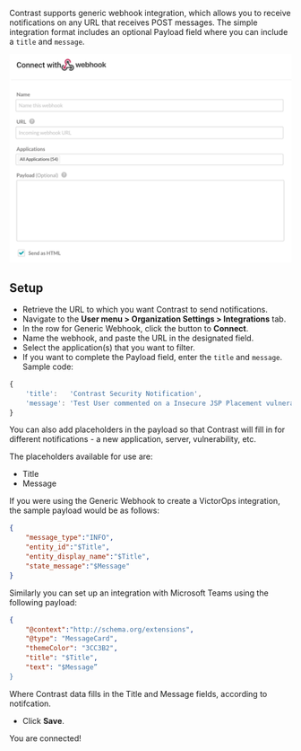 <!--
title: "Generic Webhook Integration"
description: "Integrating Generic Webhooks with Contrast"
tags: "Admin organization settings integrations generic webhook"
-->


Contrast supports generic webhook integration, which allows you to receive notifications on any URL that receives POST messages. The simple integration format includes an optional Payload field where you can include a `title` and `message`.

<a href="assets/images/Webhook-integration.png" rel="lightbox" title="Set up Webhook integration"><img class="thumbnail" src="assets/images/Webhook-integration.png"/></a>

## Setup

* Retrieve the URL to which you want Contrast to send notifications.
* Navigate to the **User menu > Organization Settings > Integrations** tab.
* In the row for Generic Webhook, click the button to **Connect**.
* Name the webhook, and paste the URL in the designated field.
* Select the application(s) that you want to filter.
* If you want to complete the Payload field, enter the `title` and `message`. Sample code:

```javascript
{
	'title':   'Contrast Security Notification',
	'message': 'Test User commented on a Insecure JSP Placement vulnerability in WebGoat. \"Fixed in CVE-2015\"'
}
```
You can also add placeholders in the payload so that Contrast will fill in for different notifications - a new application, server, vulnerability, etc. 

The placeholders available for use are:

* Title
* Message

If you were using the Generic Webhook to create a VictorOps integration, the sample payload would be as follows:

```json
{ 
	"message_type":"INFO", 
	"entity_id":"$Title", 
	"entity_display_name":"$Title", 
	"state_message":"$Message" 
}
```

Similarly you can set up an integration with Microsoft Teams using the following payload:

```json
{
	"@context":"http://schema.org/extensions", 
	"@type": "MessageCard",
	"themeColor": "3CC3B2",
	"title": "$Title",
	"text": "$Message” 
}
```

Where Contrast data fills in the Title and Message fields, according to notifcation. 

* Click **Save**.

You are connected!

